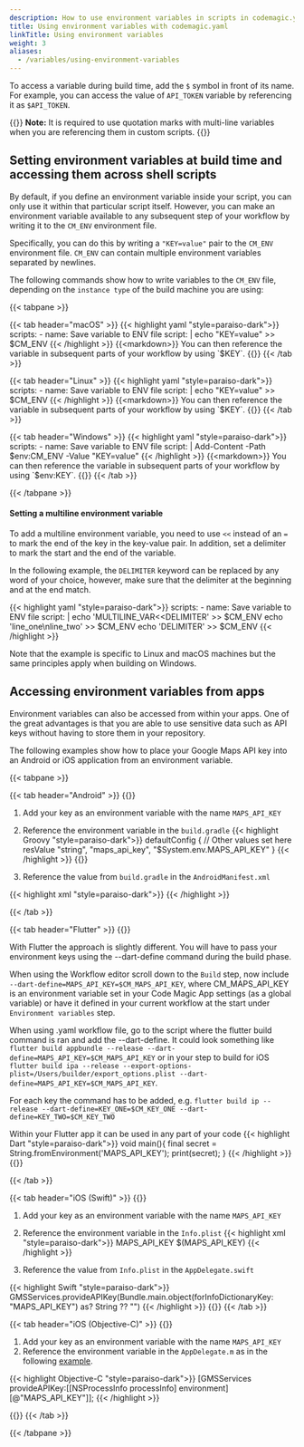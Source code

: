 ```yaml
---
description: How to use environment variables in scripts in codemagic.yaml
title: Using environment variables with codemagic.yaml
linkTitle: Using environment variables
weight: 3
aliases:
  - /variables/using-environment-variables
---
```


To access a variable during build time, add the `$` symbol in front of its name. For example, you can access the value of `API_TOKEN` variable by referencing it as `$API_TOKEN`.

{{<notebox>}}
**Note:** It is required to use quotation marks with multi-line variables when you are referencing them in custom scripts.
{{</notebox>}}


## Setting environment variables at build time and accessing them across shell scripts

By default, if you define an environment variable inside your script, you can only use it within that particular script itself. However, you can make an environment variable available to any subsequent step of your workflow by writing it to the `CM_ENV` environment file.

Specifically, you can do this by writing a `"KEY=value"` pair to the `CM_ENV` environment file. `CM_ENV` can contain multiple environment variables separated by newlines.

The following commands show how to write variables to the `CM_ENV` file, depending on the `instance type` of the build machine you are using:

{{< tabpane >}}

{{< tab header="macOS" >}}
{{< highlight yaml "style=paraiso-dark">}}
  scripts:
    - name: Save variable to ENV file
      script: | 
        echo "KEY=value" >> $CM_ENV
{{< /highlight >}}
{{<markdown>}}
You can then reference the variable in subsequent parts of your workflow by using `$KEY`.
{{</markdown>}}
{{< /tab >}}

{{< tab header="Linux" >}}
{{< highlight yaml "style=paraiso-dark">}}
  scripts:
    - name: Save variable to ENV file
      script: | 
        echo "KEY=value" >> $CM_ENV
{{< /highlight >}}
{{<markdown>}}
You can then reference the variable in subsequent parts of your workflow by using `$KEY`.
{{</markdown>}}
{{< /tab >}}

{{< tab header="Windows" >}}
{{< highlight yaml "style=paraiso-dark">}}
  scripts:
    - name: Save variable to ENV file
      script: | 
        Add-Content -Path $env:CM_ENV -Value "KEY=value"
{{< /highlight >}}
{{<markdown>}}
You can then reference the variable in subsequent parts of your workflow by using `$env:KEY`.
{{</markdown>}}
{{< /tab >}}

{{< /tabpane >}}


#### Setting a multiline environment variable

To add a multiline environment variable, you need to use `<<` instead of an `=` to mark the end of the key in the key-value pair. In addition, set a delimiter to mark the start and the end of the variable. 

In the following example, the `DELIMITER` keyword can be replaced by any word of your choice, however, make sure that the delimiter at the beginning and at the end match.

{{< highlight yaml "style=paraiso-dark">}}
  scripts:
    - name: Save variable to ENV file
      script: | 
        echo 'MULTILINE_VAR<<DELIMITER' >> $CM_ENV
        echo 'line_one\nline_two' >> $CM_ENV
        echo 'DELIMITER' >> $CM_ENV
{{< /highlight >}}


Note that the example is specific to Linux and macOS machines but the same principles apply when building on Windows.



## Accessing environment variables from apps

Environment variables can also be accessed from within your apps. One of the great advantages is that you are able to use sensitive data such as API keys without having to store them in your repository.

The following examples show how to place your Google Maps API key into an Android or iOS application from an environment variable.

{{< tabpane >}}

{{< tab header="Android" >}}
{{<markdown>}}

1. Add your key as an environment variable with the name `MAPS_API_KEY`
2. Reference the environment variable in the `build.gradle`
{{< highlight Groovy "style=paraiso-dark">}}
defaultConfig {
    // Other values set here
    resValue "string", "maps_api_key", "$System.env.MAPS_API_KEY"
}
{{< /highlight >}}
{{</markdown>}}

3. Reference the value from `build.gradle` in the `AndroidManifest.xml`

{{< highlight xml "style=paraiso-dark">}}
<meta-data
    android:name="com.google.android.geo.API_KEY"
    android:value="@string/maps_api_key"
/>
{{< /highlight >}}

{{< /tab >}}

{{< tab header="Flutter" >}}
{{<markdown>}}

With Flutter the approach is slightly different. You will have to pass your environment keys using the --dart-define command during the build phase. 

When using the Workflow editor scroll down to the `Build` step, now include `--dart-define=MAPS_API_KEY=$CM_MAPS_API_KEY`, where CM_MAPS_API_KEY is an environment variable set in your Code Magic App settings (as a global variable) or have it defined in your current workflow at the start under `Environment variables` step.

When using .yaml workflow file, go to the script where the flutter build command is ran and add the --dart-define. It could look something like `flutter build appbundle --release --dart-define=MAPS_API_KEY=$CM_MAPS_API_KEY` or in your step to build for iOS `flutter build ipa --release --export-options-plist=/Users/builder/export_options.plist --dart-define=MAPS_API_KEY=$CM_MAPS_API_KEY`.

For each key the command has to be added, e.g.  `flutter build ip --release --dart-define=KEY_ONE=$CM_KEY_ONE --dart-define=KEY_TWO=$CM_KEY_TWO`

Within your Flutter app it can be used in any part of your code
{{< highlight Dart "style=paraiso-dark">}}
void main(){
    final secret = String.fromEnvironment('MAPS_API_KEY');
    print(secret);
}
{{< /highlight >}}
{{</markdown>}}

{{< /tab >}}

{{< tab header="iOS (Swift)" >}}
{{<markdown>}}
1. Add your key as an environment variable with the name `MAPS_API_KEY`
2. Reference the environment variable in the `Info.plist`
{{< highlight xml "style=paraiso-dark">}}
<key>MAPS_API_KEY</key>
<string>$(MAPS_API_KEY)</string>
{{< /highlight >}}

3. Reference the value from `Info.plist` in the `AppDelegate.swift`

{{< highlight Swift "style=paraiso-dark">}}
GMSServices.provideAPIKey(Bundle.main.object(forInfoDictionaryKey: "MAPS_API_KEY") as? String ?? "")
{{< /highlight >}}
{{</markdown>}}
{{< /tab >}}

{{< tab header="iOS (Objective-C)" >}}
{{<markdown>}}
1. Add your key as an environment variable with the name `MAPS_API_KEY`
2. Reference the environment variable in the `AppDelegate.m` as in the following [example](https://github.com/flutter/plugins/blob/master/packages/google_maps_flutter/google_maps_flutter/example/ios/Runner/AppDelegate.m).

{{< highlight Objective-C "style=paraiso-dark">}}
[GMSServices provideAPIKey:[[NSProcessInfo processInfo] environment][@"MAPS_API_KEY"]];
{{< /highlight >}}

{{</markdown>}}
{{< /tab >}}

{{< /tabpane >}}

